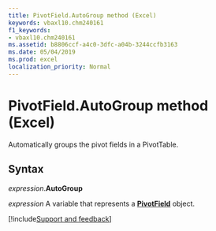 ```yaml
---
title: PivotField.AutoGroup method (Excel)
keywords: vbaxl10.chm240161
f1_keywords:
- vbaxl10.chm240161
ms.assetid: b8806ccf-a4c0-3dfc-a04b-3244ccfb3163
ms.date: 05/04/2019
ms.prod: excel
localization_priority: Normal
---
```



# PivotField.AutoGroup method (Excel)

Automatically groups the pivot fields in a PivotTable.


## Syntax

_expression_.**AutoGroup**

_expression_ A variable that represents a **[PivotField](Excel.PivotField.md)** object.




[!include[Support and feedback](~/includes/feedback-boilerplate.md)]